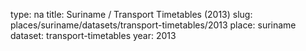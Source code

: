 type: na
title: Suriname / Transport Timetables (2013)
slug: places/suriname/datasets/transport-timetables/2013
place: suriname
dataset: transport-timetables
year: 2013
